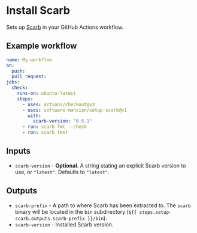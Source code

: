 # Install Scarb

Sets up [Scarb] in your GitHub Actions workflow.

## Example workflow

```yaml
name: My workflow
on:
  push:
  pull_request:
jobs:
  check:
    runs-on: ubuntu-latest
    steps:
      - uses: actions/checkout@v3
      - uses: software-mansion/setup-scarb@v1
        with:
          scarb-version: "0.5.1"
      - run: scarb fmt --check
      - run: scarb test
```

## Inputs

- `scarb-version` - **Optional**. A string stating an explicit Scarb version to use, or `"latest"`. Defaults to `"latest"`.

## Outputs

- `scarb-prefix` - A path to where Scarb has been extracted to. The `scarb` binary will be located in the `bin`
  subdirectory (`${{ steps.setup-scarb.outputs.scarb-prefix }}/bin`).
- `scarb-version` - Installed Scarb version.

[scarb]: https://docs.swmansion.com/scarb
